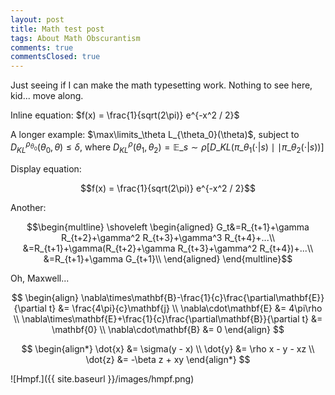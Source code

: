 ```yaml
---
layout: post
title: Math test post
tags: About Math Obscurantism
comments: true
commentsClosed: true
---
```


Just seeing if I can make the math typesetting work.  Nothing to see here, kid... move
along.  

<!-- https://intuitive-theory.com/jekyll-styling-syntax/ -->
<!-- https://hw311.me/en/jekyll/2019/01/23/support-latex-in-jekyll-blog/ -->

Inline equation: $f(x) = \frac{1}{sqrt(2\pi)} e^{-x^2 / 2}$  

A longer example: $\max\limits_\theta L_{\theta_0}(\theta)$, subject to $D_{KL}^{\rho_{\theta_0}}(\theta_0,\theta)\le\delta$, where $D_{KL}^\rho(\theta_1,\theta_2)=\mathbb{E}\_{s\sim\rho}[D\_{KL}(\pi\_{\theta_1}(\cdot\vert s)\mid\mid\pi\_{\theta_2}(\cdot\vert s))]$  

Display equation:  

$$f(x) = \frac{1}{sqrt(2\pi)} e^{-x^2 / 2}$$  

Another:  

$$\begin{multline}
\shoveleft
\begin{aligned}
G_t&=R_{t+1}+\gamma R_{t+2}+\gamma^2 R_{t+3}+\gamma^3 R_{t+4}+...\\
&=R_{t+1}+\gamma(R_{t+2}+\gamma R_{t+3}+\gamma^2 R_{t+4})+...\\
&=R_{t+1}+\gamma G_{t+1}\\
\end{aligned}
\end{multline}$$  

Oh, Maxwell...  

$$
\begin{align}
  \nabla\times\mathbf{B}-\frac{1}{c}\frac{\partial\mathbf{E}}{\partial t} &= \frac{4\pi}{c}\mathbf{j} \\
  \nabla\cdot\mathbf{E} &= 4\pi\rho \\
  \nabla\times\mathbf{E}+\frac{1}{c}\frac{\partial\mathbf{B}}{\partial t} &= \mathbf{0} \\
  \nabla\cdot\mathbf{B} &= 0
\end{align}
$$

$$
\begin{align*}
  \dot{x} &= \sigma(y - x) \\
  \dot{y} &= \rho x - y - xz \\
  \dot{z} &= -\beta z + xy
\end{align*}
$$

![Hmpf.]({{ site.baseurl }}/images/hmpf.png)

